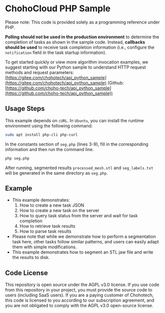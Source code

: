 # ChohoCloud PHP Sample

Please note: This code is provided solely as a programming reference under PHP.

**Polling should not be used in the production environment** to determine the completion of tasks as shown in the sample code. Instead, **callbacks should be used** to receive task completion information (i.e., configure the `notification` field in the task startup information).

To get started quickly or view more algorithm invocation examples, we suggest starting with our Python sample to understand HTTP request methods and request parameters: [https://gitee.com/chohotech/api_python_sample](https://gitee.com/chohotech/api_python_sample) (Github: [https://github.com/choho-tech/api_python_sample](https://github.com/choho-tech/api_python_sample))

## Usage Steps

This example depends on `cURL`. In `Ubuntu`, you can install the runtime environment using the following command:

```bash
sudo apt install php-cli php-curl
```

In the constants section of `seg.php` (lines 3-9), fill in the corresponding information and then run the command line.

```bash
php seg.php
```

After running, segmented results `processed_mesh.stl` and `seg_labels.txt` will be generated in the same directory as `seg.php`.

## Example

- This example demonstrates:
  1. How to create a new task JSON
  2. How to create a new task on the server
  3. How to query task status from the server and wait for task completion
  4. How to retrieve task results
  5. How to parse task results
- Please note that while we demonstrate how to perform a segmentation task here, other tasks follow similar patterns, and users can easily adapt them with simple modifications.
- This example demonstrates how to segment an STL jaw file and write the results to disk.

## Code License

This repository is open source under the AGPL v3.0 license. If you use code from this repository in your project, you must provide the source code to users (including SaaS users). If you are a paying customer of Chohotech, this code is licensed to you according to our subscription agreement, and you are not obligated to comply with the AGPL v3.0 open-source license.
